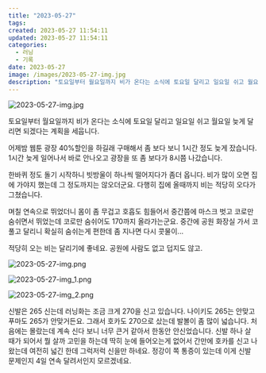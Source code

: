 ```yaml
---
title: "2023-05-27"
tags:
created: 2023-05-27 11:54:11
updated: 2023-05-27 11:54:11
categories:
  - 러닝
  - 기록
date: 2023-05-27
image: /images/2023-05-27-img.jpg
description: "토요일부터 월요일까지 비가 온다는 소식에 토요일 달리고 일요일 쉬고 월요일 늦게 달리면 되겠다는 계획을 세웁니다. 어제밤 웹툰 광장 40%할인을 하길래 구매해서 좀 보다 보니 1시간 정도 늦게 잤습니다. 1시간 늦게 일어나서 바로 안나오고 광장을 또 좀 보다가 8시쯤 나갔습니다. 한바퀴"
---
```


![2023-05-27-img.jpg](/images/2023-05-27-img.jpg)
 
 

토요일부터 월요일까지 비가 온다는 소식에 토요일 달리고 일요일 쉬고 월요일 늦게 달리면 되겠다는 계획을 세웁니다.

어제밤 웹툰 광장 40%할인을 하길래 구매해서 좀 보다 보니 1시간 정도 늦게 잤습니다. 1시간 늦게 일어나서 바로 안나오고 광장을 또 좀 보다가 8시쯤 나갔습니다.

한바퀴 정도 돌기 시작하니 빗방울이 하나씩 떨어지다가 좀더 옵니다. 비가 많이 오면 집에 가야지 했는데 그 정도까지는 않오더군요. 다행히 집에 올때까지 비는 적당히 오다가 그쳤습니다.

며칠 연속으로 뛰었더니 몸이 좀 무겁고 호흡도 힘들어서 중간쯤에 마스크 벗고 코로만 숨쉬면서 뛰었는데 코로만 숨쉬어도 170까지 올라가는군요. 중간에 공원 화장실 가서 코 풀고 달리니 확실히 숨쉬는게 편한데 좀 지나면 다시 콧물이...

적당히 오는 비는 달리기에 좋네요. 공원에 사람도 없고 덥지도 않고.

 
 ![2023-05-27-img.png](/images/2023-05-27-img.png)
 
 

 
 ![2023-05-27-img_1.png](/images/2023-05-27-img_1.png)
 
 

 
 ![2023-05-27-img_2.png](/images/2023-05-27-img_2.png)
 
 

신발은 265 신는데 러닝화는 조금 크게 270을 신고 있습니다. 나이키도 265는 안맞고 푸마도 265가 안맞거든요. 그래서 호카도 270으로 샀는데 발볼이 좀 많이 넓습니다. 처음에는 몰랐는데 계속 신다 보니 너무 큰거 같아서 한동안 안신었습니다.
신발 하나 살 때가 되어서 뭘 살까 고민을 하는데 딱히 눈에 들어오는게 없어서 간만에 호카를 신고 나왔는데 여전히 넓긴 한데 그럭저럭 신을만 하네요. 정강이 쪽 통증이 있는데 이게 신발 문제인지 4일 연속 달려서인지 모르겠네요.

